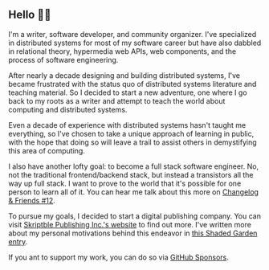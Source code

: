 ## Hello 👋🏾
I'm a writer, software developer, and community organizer. I've specialized in distributed systems for most of my software career but have also dabbled in relational theory, hypermedia web APIs, web components, and the process of software engineering.

After nearly a decade designing and building distributed systems, I've became frustrated with the status quo of distributed systems literature and teaching material. So I decided to start a new adventure, one where I go back to my roots as a writer and attempt to teach the world about computing and distributed systems.

Even a decade of experience with distributed systems hasn't taught me everything, so I've chosen to take a unique approach of learning in public, with the hope that doing so will leave a trail to assist others in demystifying this area of computing.

I also have another lofty goal: to become a full stack software engineer. No, not the traditional frontend/backend stack, but instead a transistors all the way up full stack. I want to prove to the world that it's possible for one person to learn all of it. You can hear me talk about this more on [Changelog & Friends #12](https://changelog.com/friends/12).

To pursue my goals, I decided to start a digital publishing company. You can visit [Skriptble Publishing Inc.'s website](https://skriptblepublishing.com) to find out more. I've written more about my personal motivations behind this endeavor in [this Shaded Garden entry](https://garden.skriptble.press/entry/who-am-i-why-am-i-doing-this/).

If you ant to support my work, you can do so via [GitHub Sponsors](https://github.com/sponsors/skriptble).

<!--
**skriptble/skriptble** is a ✨ _special_ ✨ repository because its `README.md` (this file) appears on your GitHub profile.

Here are some ideas to get you started:

- 🔭 I’m currently working on ...
- 🌱 I’m currently learning ...
- 👯 I’m looking to collaborate on ...
- 🤔 I’m looking for help with ...
- 💬 Ask me about ...
- 📫 How to reach me: ...
- 😄 Pronouns: ...
- ⚡ Fun fact: ...
-->
